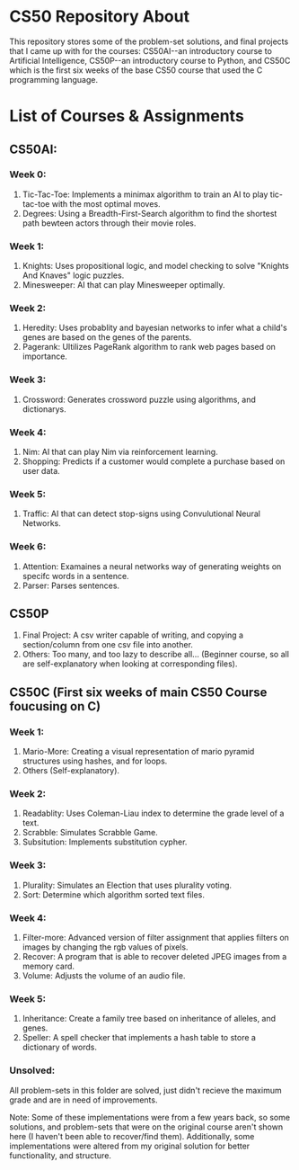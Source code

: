 # CS50 Repository About

This repository stores some of the problem-set solutions, and final projects that I came up with for the courses: CS50AI--an introductory course to Artificial Intelligence, CS50P--an introductory course to Python, and CS50C which is the first six weeks of the base CS50 course that used the C programming language.

# List of Courses & Assignments

## CS50AI:
### Week 0:
1. Tic-Tac-Toe: Implements a minimax algorithm to train an AI to play tic-tac-toe with the most optimal moves.
2. Degrees: Using a Breadth-First-Search algorithm to find the shortest path bewteen actors through their movie roles.

### Week 1:
1. Knights: Uses propositional logic, and model checking to solve "Knights And Knaves" logic puzzles.
2. Minesweeper: AI that can play Minesweeper optimally.

### Week 2:
1. Heredity: Uses probablity and bayesian networks to infer what a child's genes are based on the genes of the parents.
2. Pagerank: Ultilizes PageRank algorithm to rank web pages based on importance.

### Week 3: 
1. Crossword: Generates crossword puzzle using algorithms, and dictionarys.

### Week 4:
1. Nim: AI that can play Nim via reinforcement learning.
2. Shopping: Predicts if a customer would complete a purchase based on user data.

### Week 5:
1. Traffic: AI that can detect stop-signs using Convulutional Neural Networks.

### Week 6: 
1. Attention: Examaines a neural networks way of generating weights on specifc words in a sentence.
2. Parser: Parses sentences.

## CS50P
1. Final Project: A csv writer capable of writing, and copying a section/column from one csv file into another.
2. Others: Too many, and too lazy to describe all... (Beginner course, so all are self-explanatory when looking at corresponding files).

## CS50C (First six weeks of main CS50 Course foucusing on C)
### Week 1: 
1. Mario-More: Creating a visual representation of mario pyramid structures using hashes, and for loops.
2. Others (Self-explanatory).

### Week 2: 
1. Readablity: Uses Coleman-Liau index to determine the grade level of a text.
2. Scrabble: Simulates Scrabble Game.
3. Subsitution: Implements substitution cypher.

### Week 3:
1. Plurality: Simulates an Election that uses plurality voting.
2. Sort: Determine which algorithm sorted text files.

### Week 4:
1. Filter-more: Advanced version of filter assignment that applies filters on images by changing the rgb values of pixels.
2. Recover: A program that is able to recover deleted JPEG images from a memory card.
3. Volume: Adjusts the volume of an audio file.

### Week 5:
1. Inheritance: Create a family tree based on inheritance of alleles, and genes.
2. Speller: A spell checker that implements a hash table to store a dictionary of words.

### Unsolved:
All problem-sets in this folder are solved, just didn't recieve the maximum grade and are in need of improvements.

Note: Some of these implementations were from a few years back, so some solutions, and problem-sets that were on the original course aren't shown here (I haven't been able to recover/find them). Additionally, some implementations were altered from my original solution for better functionality, and structure.
